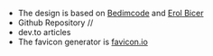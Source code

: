 

- The design is based on [Bedimcode](https://github.com/bedimcode) and [Erol Bicer](https://github.com/nucerl/myPortfolio)
- Github Repository //
- dev.to articles  
- The favicon generator is [favicon.io](https://favicon.io/favicon-generator/)




